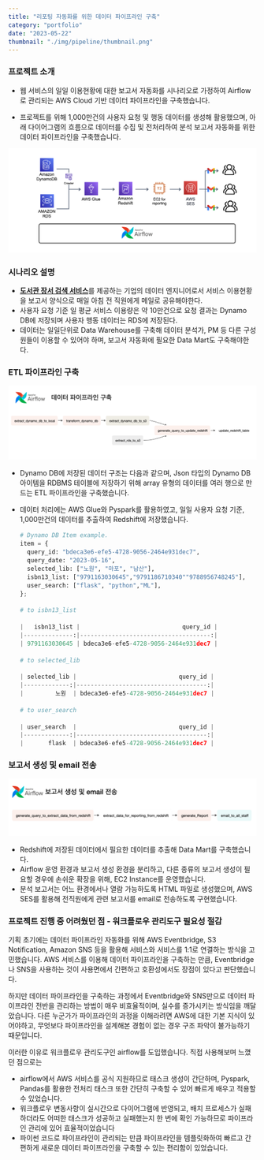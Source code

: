 ```yaml
---
title: "리포팅 자동화를 위한 데이터 파이프라인 구축"
category: "portfolio"
date: "2023-05-22"
thumbnail: "./img/pipeline/thumbnail.png"
---
```


### 프로젝트 소개

- 웹 서비스의 일일 이용현황에 대한 보고서 자동화를 시나리오로 가정하여 Airflow로 관리되는 AWS Cloud 기반 데이터 파이프라인을 구축했습니다.

- 프로젝트를 위해 1,000만건의 사용자 요청 및 행동 데이터를 생성해 활용했으며, 아래 다이어그램의 흐름으로 데이터를 수집 및 전처리하여 분석 보고서 자동화를 위한 데이터 파이프라인을 구축했습니다.

<img alt='archtecture1' src='./img/pipeline/img1.png'>

### 시나리오 설명

- [**도서관 장서 검색 서비스**](https://yangoos57.github.io/blog/portfolio/app/)를 제공하는 기업의 데이터 엔지니어로서 서비스 이용현황을 보고서 양식으로 매일 아침 전 직원에게 메일로 공유해야한다.
- 사용자 요청 기준 일 평균 서비스 이용량은 약 10만건으로 요청 결과는 Dynamo DB에 저장되며 사용자 행동 데이터는 RDS에 저장된다.
- 데이터는 일일단위로 Data Warehouse를 구축해 데이터 분석가, PM 등 다른 구성원들이 이용할 수 있어야 하며, 보고서 자동화에 필요한 Data Mart도 구축해야한다.

### ETL 파이프라인 구축

  <img alt='archtecture1' src='./img/pipeline/img2.png'>

- Dynamo DB에 저장된 데이터 구조는 다음과 같으며, Json 타입의 Dynamo DB 아이템을 RDBMS 테이블에 저장하기 위해 array 유형의 데이터를 여러 행으로 만드는 ETL 파이프라인을 구축했습니다.
- 데이터 처리에는 AWS Glue와 Pyspark를 활용하였고, 일일 사용자 요청 기준, 1,000만건의 데이터를 추출하여 Redshift에 저장했습니다.

  ```python
  # Dynamo DB Item example.
  item = {
    query_id: "bdeca3e6-efe5-4728-9056-2464e931dec7",
    query_date: "2023-05-16",
    selected_lib: ["노원", "마포", "남산"],
    isbn13_list: ["9791163030645","9791186710340""9788956748245"],
    user_search: ["flask", "python","ML"],
  };

  # to isbn13_list

  |   isbn13_list |                             query_id |
  |--------------:|-------------------------------------:|
  | 9791163030645 | bdeca3e6-efe5-4728-9056-2464e931dec7 |

  # to selected_lib

  | selected_lib |                             query_id |
  |-------------:|-------------------------------------:|
  |         노원  | bdeca3e6-efe5-4728-9056-2464e931dec7 |

  # to user_search

  | user_search  |                             query_id |
  |-------------:|-------------------------------------:|
  |       flask  | bdeca3e6-efe5-4728-9056-2464e931dec7 |
  ```

### 보고서 생성 및 email 전송

  <img alt='archtecture1' src='./img/pipeline/img3.png'>

- Redshift에 저장된 데이터에서 필요한 데이터를 추출해 Data Mart를 구축했습니다.
- Airflow 운영 환경과 보고서 생성 환경을 분리하고, 다른 종류의 보고서 생성이 필요할 경우에 손쉬운 확장을 위해, EC2 Instance를 운영했습니다.
- 분석 보고서는 어느 환경에서나 열람 가능하도록 HTML 파일로 생성했으며, AWS SES를 활용해 전직원에게 관련 보고서를 email로 전송하도록 구현했습니다.

### 프로젝트 진행 중 어려웠던 점 - 워크플로우 관리도구 필요성 절감

기획 초기에는 데이터 파이프라인 자동화를 위해 AWS Eventbridge, S3 Notification, Amazon SNS 등을 활용해 서비스와 서비스를 1:1로 연결하는 방식을 고민했습니다. AWS 서비스를 이용해 데이터 파이프라인을 구축하는 만큼, Eventbridge나 SNS을 사용하는 것이 사용면에서 간편하고 호환성에서도 장점이 있다고 판단했습니다.

하지만 데이터 파이프라인을 구축하는 과정에서 Eventbridge와 SNS만으로 데이터 파이프라인 전반을 관리하는 방법이 매우 비효율적이며, 실수를 증가시키는 방식임을 깨달았습니다. 다른 누군가가 파이프라인의 과정을 이해라려면 AWS에 대한 기본 지식이 있어야하고, 무엇보다 파이프라인을 설계해본 경험이 없는 경우 구조 파악이 불가능하기 때문입니다.

이러한 이유로 워크플로우 관리도구인 airflow를 도입했습니다. 직접 사용해보며 느꼈던 점으로는

- airflow에서 AWS 서비스를 공식 지원하므로 태스크 생성이 간단하며, Pyspark, Pandas를 활용한 전처리 태스크 또한 간단히 구축할 수 있어 빠르게 배우고 적용할 수 있었습니다.
- 워크플로우 변동사항이 실시간으로 다이어그램에 반영되고, 배치 프로세스가 실패하더라도 어떠한 태스크가 성공하고 실패했는지 한 번에 확인 가능하므로 파이프라인 관리에 있어 효율적이었습니다
- 파이썬 코드로 파이프라인이 관리되는 만큼 파이프라인을 템플릿화하여 빠르고 간편하게 새로운 데이터 파이프라인을 구축할 수 있는 편리함이 있었습니다.
